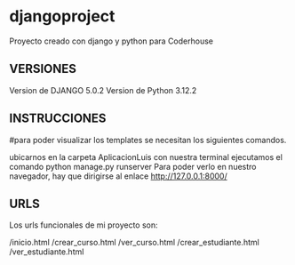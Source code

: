 # djangoproject
Proyecto creado con django y python para Coderhouse


## VERSIONES


Version de DJANGO 5.0.2
Version de Python 3.12.2

## INSTRUCCIONES

#para poder visualizar los templates se necesitan los siguientes comandos.

ubicarnos en la carpeta AplicacionLuis con nuestra terminal
ejecutamos el comando python manage.py runserver
Para poder verlo en nuestro navegador, hay que dirigirse al enlace http://127.0.0.1:8000/

## URLS
Los urls funcionales de mi proyecto son:

/inicio.html
/crear_curso.html
/ver_curso.html
/crear_estudiante.html
/ver_estudiante.html




